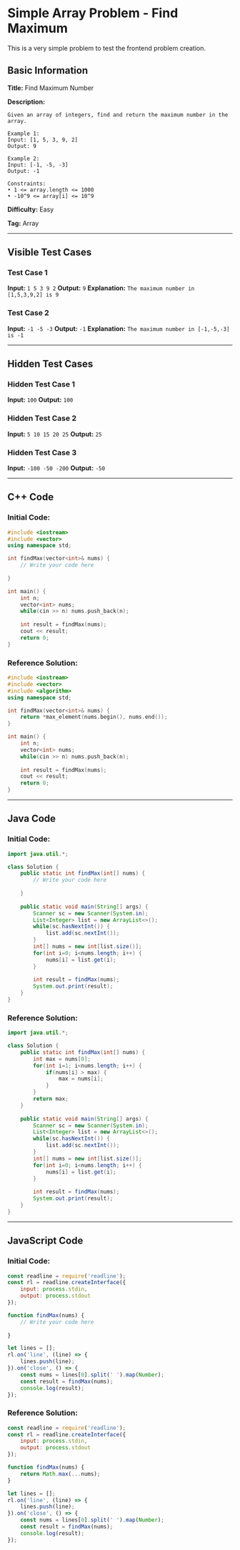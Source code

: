 # Simple Array Problem - Find Maximum

This is a very simple problem to test the frontend problem creation.

## Basic Information

**Title:** Find Maximum Number

**Description:**
```
Given an array of integers, find and return the maximum number in the array.

Example 1:
Input: [1, 5, 3, 9, 2]
Output: 9

Example 2:
Input: [-1, -5, -3]
Output: -1

Constraints:
• 1 <= array.length <= 1000
• -10^9 <= array[i] <= 10^9
```

**Difficulty:** Easy

**Tag:** Array

---

## Visible Test Cases

### Test Case 1
**Input:** `1 5 3 9 2`
**Output:** `9`
**Explanation:** `The maximum number in [1,5,3,9,2] is 9`

### Test Case 2
**Input:** `-1 -5 -3`
**Output:** `-1`
**Explanation:** `The maximum number in [-1,-5,-3] is -1`

---

## Hidden Test Cases

### Hidden Test Case 1
**Input:** `100`
**Output:** `100`

### Hidden Test Case 2
**Input:** `5 10 15 20 25`
**Output:** `25`

### Hidden Test Case 3
**Input:** `-100 -50 -200`
**Output:** `-50`

---

## C++ Code

### Initial Code:
```cpp
#include <iostream>
#include <vector>
using namespace std;

int findMax(vector<int>& nums) {
    // Write your code here
    
}

int main() {
    int n;
    vector<int> nums;
    while(cin >> n) nums.push_back(n);
    
    int result = findMax(nums);
    cout << result;
    return 0;
}
```

### Reference Solution:
```cpp
#include <iostream>
#include <vector>
#include <algorithm>
using namespace std;

int findMax(vector<int>& nums) {
    return *max_element(nums.begin(), nums.end());
}

int main() {
    int n;
    vector<int> nums;
    while(cin >> n) nums.push_back(n);
    
    int result = findMax(nums);
    cout << result;
    return 0;
}
```

---

## Java Code

### Initial Code:
```java
import java.util.*;

class Solution {
    public static int findMax(int[] nums) {
        // Write your code here
        
    }
    
    public static void main(String[] args) {
        Scanner sc = new Scanner(System.in);
        List<Integer> list = new ArrayList<>();
        while(sc.hasNextInt()) {
            list.add(sc.nextInt());
        }
        int[] nums = new int[list.size()];
        for(int i=0; i<nums.length; i++) {
            nums[i] = list.get(i);
        }
        
        int result = findMax(nums);
        System.out.print(result);
    }
}
```

### Reference Solution:
```java
import java.util.*;

class Solution {
    public static int findMax(int[] nums) {
        int max = nums[0];
        for(int i=1; i<nums.length; i++) {
            if(nums[i] > max) {
                max = nums[i];
            }
        }
        return max;
    }
    
    public static void main(String[] args) {
        Scanner sc = new Scanner(System.in);
        List<Integer> list = new ArrayList<>();
        while(sc.hasNextInt()) {
            list.add(sc.nextInt());
        }
        int[] nums = new int[list.size()];
        for(int i=0; i<nums.length; i++) {
            nums[i] = list.get(i);
        }
        
        int result = findMax(nums);
        System.out.print(result);
    }
}
```

---

## JavaScript Code

### Initial Code:
```javascript
const readline = require('readline');
const rl = readline.createInterface({
    input: process.stdin,
    output: process.stdout
});

function findMax(nums) {
    // Write your code here
    
}

let lines = [];
rl.on('line', (line) => {
    lines.push(line);
}).on('close', () => {
    const nums = lines[0].split(' ').map(Number);
    const result = findMax(nums);
    console.log(result);
});
```

### Reference Solution:
```javascript
const readline = require('readline');
const rl = readline.createInterface({
    input: process.stdin,
    output: process.stdout
});

function findMax(nums) {
    return Math.max(...nums);
}

let lines = [];
rl.on('line', (line) => {
    lines.push(line);
}).on('close', () => {
    const nums = lines[0].split(' ').map(Number);
    const result = findMax(nums);
    console.log(result);
});
```
